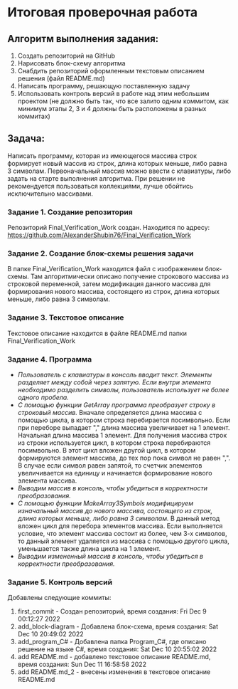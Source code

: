 # **Итоговая проверочная работа**

## Алгоритм выполнения задания:
1. Создать репозиторий на GitHub
2. Нарисовать блок-схему алгоритма
3. Снабдить репозиторий оформленным текстовым описанием решения (файл README.md)
4. Написать программу, решающую поставленную задачу
5. Использовать контроль версий в работе над этим небольшим проектом (не должно быть так, что все залито одним коммитом, как минимум этапы 2, 3 и 4 должны быть расположены в разных коммитах)

## **Задача:** 
Написать программу, которая из имеющегося массива строк формирует новый массив из строк, длина которых меньше, либо равна 3 символам. Первоначальный массив можно ввести с клавиатуры, либо задать на старте выполнения алгоритма. При решении не рекомендуется пользоваться коллекциями, лучше обойтись исключительно массивами.


### Задание 1. Создание репозитория
Репозиторий Final_Verification_Work создан. Находится по адресу: https://github.com/AlexanderShubin76/Final_Verification_Work

### Задание 2. Создание блок-схемы решения задачи
В папке Final_Verification_Work находится файл с изображением блок-схемы. Там алгоритмически описано получение строкового массива из строковой переменной, затем модификация данного массива для формирования нового массива, состоящего из строк, длина которых меньше, либо равна 3 символам. 

### Задание 3. Текстовое описание
Текстовое описание находится в файле README.md папки Final_Verification_Work

### Задание 4. Программа
 * _Пользователь с клавиатуры в консоль вводит текст. Элементы разделяет между собой через запятую. Если внутри элемента необходимо разделить символы, пользователь использует не более одного пробела._
 * _С помощью функции GetArray программа преобразует строку в строковый массив._
 Вначале определяется длина массива с помощью цикла, в котором строка перебирается посимвольно. Если при переборе выпадает "," длина массива увеличивает на 1 элемент. Начальная длина массива 1 элемент.
 Для получения массива строк из строки используется цикл, в котором строка перебираются посимвольно. В этот цикл вложен другой цикл, в котором формируются элемент массива, до тех пор пока символ не равен ",". В случае если символ равен запятой, то счетчик элементов увеличивается на единицу и начинается формирование нового элемента массива.
 * _Выводим массив в консоль, чтобы убедиться в корректности преобразования._
 * _С помощью функции MakeArray3Symbols модифицируем изначальный массив до нового массива, состоящего из строк, длина которых меньше, либо равна 3 символам._
 В данный метод вложен цикл для перебора элементов массива. Если выполняется условие, что элемент массива состоит из более, чем 3-х символов, то данный элемент удаляется из массива с помощью другого цикла, уменьшается также длина цикла на 1 элемент. 
 *  _Выводим измененный массив в консоль, чтобы убедиться в корректности преобразования._


### Задание 5. Контроль версий
Добавлены следующие коммиты:
1. first_commit - Создан репозиторий, время создания: Fri Dec 9 00:12:27 2022
2. add_block-diagram - Добавлена блок-схема, время создания: Sat Dec 10 20:49:02 2022
3. add_program_C# - Добавлена папка Program_C#, где описано решение на языке C#, время создания: Sat Dec 10 20:55:02 2022
4. add README.md - добавлено текстовое описание README.md, время создания: Sun Dec 11 16:58:58 2022
5. add README.md_2 - внесены изменения в текстовое описание README.md
